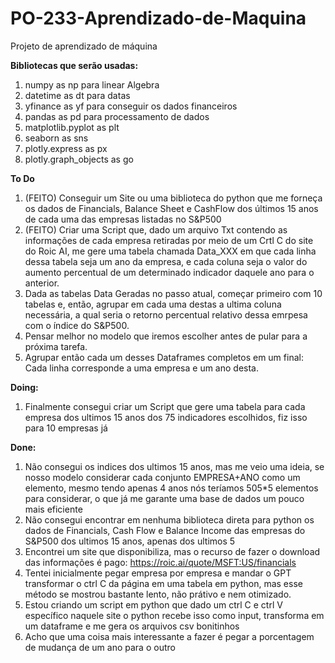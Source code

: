 # PO-233-Aprendizado-de-Maquina
Projeto de aprendizado de máquina

**Bibliotecas  que serão usadas:**
1. numpy as np para linear Algebra
2. datetime as dt para datas
3. yfinance as yf para conseguir os dados financeiros
4. pandas as pd para processamento de dados
5. matplotlib.pyplot as plt
6. seaborn as sns
7. plotly.express as px
8. plotly.graph_objects as go

**To Do**
1. (FEITO) Conseguir um Site ou uma biblioteca do python que me forneça os dados de Financials, Balance Sheet e CashFlow dos últimos 15 anos de cada uma das empresas listadas no S&P500
2. (FEITO) Criar uma Script que, dado um arquivo Txt contendo as informações de cada empresa retiradas por meio de um Crtl C do site do Roic AI, me gere uma tabela chamada Data_XXX em que cada linha dessa tabela seja um ano da empresa, e cada coluna seja o valor do aumento percentual de um determinado indicador daquele ano para o anterior.
3. Dada as tabelas Data Geradas no passo atual, começar primeiro com 10 tabelas e, então, agrupar em cada uma destas a ultima coluna necessária, a qual seria o retorno percentual relativo dessa emrpesa com o índice do S&P500.
4.  Pensar melhor no modelo que iremos escolher antes de pular para a próxima tarefa.
5. Agrupar então cada um desses Dataframes completos em um final: Cada linha corresponde a uma empresa e um ano desta.


**Doing:**

1. Finalmente consegui criar um Script que gere uma tabela para cada empresa dos ultimos 15 anos dos 75 indicadores escolhidos, fiz isso para 10 empresas já


**Done:**
1. Não consegui os indices dos ultimos 15 anos, mas me veio uma ideia, se nosso modelo considerar cada conjunto EMPRESA+ANO como um elemento, mesmo tendo apenas 4 anos nós teríamos 505*5 elementos para considerar, o que já me garante uma base de dados um pouco mais eficiente
2. Não consegui encontrar em nenhuma biblioteca direta para python os dados de Financials, Cash Flow e Balance Income das empresas do S&P500 dos ultimos 15 anos, apenas dos ultimos 5
3. Encontrei um site que disponibiliza, mas o recurso de fazer o download das informações é pago: https://roic.ai/quote/MSFT:US/financials
3. Tentei inicialmente pegar empresa por empresa e mandar o GPT transformar o ctrl C da página em uma tabela em python, mas esse método se mostrou bastante lento, não prátivo e nem otimizado.
4. Estou criando um script em python que dado um ctrl C e ctrl V específico naquele site o python recebe isso como input, transforma em um dataframe e me gera os arquivos csv bonitinhos
5. Acho que uma coisa mais interessante a fazer é pegar a porcentagem de mudança de um ano para o outro
